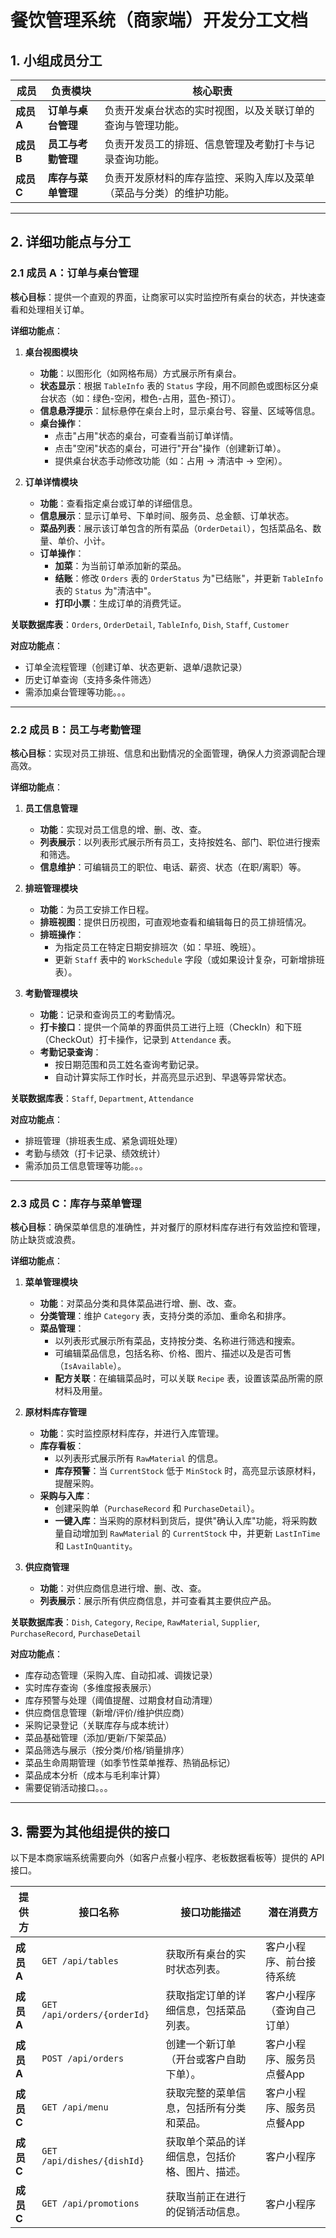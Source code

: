 # 餐饮管理系统（商家端）开发分工文档

## 1. 小组成员分工

| 成员 | 负责模块 | 核心职责 |
|------|----------|----------|
| **成员 A** | **订单与桌台管理** | 负责开发桌台状态的实时视图，以及关联订单的查询与管理功能。 |
| **成员 B** | **员工与考勤管理** | 负责开发员工的排班、信息管理及考勤打卡与记录查询功能。 |
| **成员 C** | **库存与菜单管理** | 负责开发原材料的库存监控、采购入库以及菜单（菜品与分类）的维护功能。 |

---

## 2. 详细功能点与分工

### 2.1 成员 A：订单与桌台管理

**核心目标**：提供一个直观的界面，让商家可以实时监控所有桌台的状态，并快速查看和处理相关订单。

**详细功能点**：

1. **桌台视图模块**
   * **功能**：以图形化（如网格布局）方式展示所有桌台。
   * **状态显示**：根据 `TableInfo` 表的 `Status` 字段，用不同颜色或图标区分桌台状态（如：绿色-空闲，橙色-占用，蓝色-预订）。
   * **信息悬浮提示**：鼠标悬停在桌台上时，显示桌台号、容量、区域等信息。
   * **桌台操作**：
     * 点击"占用"状态的桌台，可查看当前订单详情。
     * 点击"空闲"状态的桌台，可进行"开台"操作（创建新订单）。
     * 提供桌台状态手动修改功能（如：占用 -> 清洁中 -> 空闲）。

2. **订单详情模块**
   * **功能**：查看指定桌台或订单的详细信息。
   * **信息展示**：显示订单号、下单时间、服务员、总金额、订单状态。
   * **菜品列表**：展示该订单包含的所有菜品（`OrderDetail`），包括菜品名、数量、单价、小计。
   * **订单操作**：
     * **加菜**：为当前订单添加新的菜品。
     * **结账**：修改 `Orders` 表的 `OrderStatus` 为"已结账"，并更新 `TableInfo` 表的 `Status` 为"清洁中"。
     * **打印小票**：生成订单的消费凭证。

**关联数据库表**：`Orders`, `OrderDetail`, `TableInfo`, `Dish`, `Staff`, `Customer`

**对应功能点**：

* 订单全流程管理（创建订单、状态更新、退单/退款记录）
* 历史订单查询（支持多条件筛选）
* 需添加桌台管理等功能。。。

---

### 2.2 成员 B：员工与考勤管理

**核心目标**：实现对员工排班、信息和出勤情况的全面管理，确保人力资源调配合理高效。

**详细功能点**：

1. **员工信息管理**
   * **功能**：实现对员工信息的增、删、改、查。
   * **列表展示**：以列表形式展示所有员工，支持按姓名、部门、职位进行搜索和筛选。
   * **信息维护**：可编辑员工的职位、电话、薪资、状态（在职/离职）等。

2. **排班管理模块**
   * **功能**：为员工安排工作日程。
   * **排班视图**：提供日历视图，可直观地查看和编辑每日的员工排班情况。
   * **排班操作**：
     * 为指定员工在特定日期安排班次（如：早班、晚班）。
     * 更新 `Staff` 表中的 `WorkSchedule` 字段（或如果设计复杂，可新增排班表）。

3. **考勤管理模块**
   * **功能**：记录和查询员工的考勤情况。
   * **打卡接口**：提供一个简单的界面供员工进行上班（CheckIn）和下班（CheckOut）打卡操作，记录到 `Attendance` 表。
   * **考勤记录查询**：
     * 按日期范围和员工姓名查询考勤记录。
     * 自动计算实际工作时长，并高亮显示迟到、早退等异常状态。

**关联数据库表**：`Staff`, `Department`, `Attendance`

**对应功能点**：

* 排班管理（排班表生成、紧急调班处理）
* 考勤与绩效（打卡记录、绩效统计）
* 需添加员工信息管理等功能。。。

---

### 2.3 成员 C：库存与菜单管理

**核心目标**：确保菜单信息的准确性，并对餐厅的原材料库存进行有效监控和管理，防止缺货或浪费。

**详细功能点**：

1. **菜单管理模块**
   * **功能**：对菜品分类和具体菜品进行增、删、改、查。
   * **分类管理**：维护 `Category` 表，支持分类的添加、重命名和排序。
   * **菜品管理**：
     * 以列表形式展示所有菜品，支持按分类、名称进行筛选和搜索。
     * 可编辑菜品信息，包括名称、价格、图片、描述以及是否可售（`IsAvailable`）。
     * **配方关联**：在编辑菜品时，可以关联 `Recipe` 表，设置该菜品所需的原材料及用量。

2. **原材料库存管理**
   * **功能**：实时监控原材料库存，并进行入库管理。
   * **库存看板**：
     * 以列表形式展示所有 `RawMaterial` 的信息。
     * **库存预警**：当 `CurrentStock` 低于 `MinStock` 时，高亮显示该原材料，提醒采购。
   * **采购与入库**：
     * 创建采购单（`PurchaseRecord` 和 `PurchaseDetail`）。
     * **一键入库**：当采购的原材料到货后，提供"确认入库"功能，将采购数量自动增加到 `RawMaterial` 的 `CurrentStock` 中，并更新 `LastInTime` 和 `LastInQuantity`。

3. **供应商管理**
   * **功能**：对供应商信息进行增、删、改、查。
   * **列表展示**：展示所有供应商信息，并可查看其主要供应产品。

**关联数据库表**：`Dish`, `Category`, `Recipe`, `RawMaterial`, `Supplier`, `PurchaseRecord`, `PurchaseDetail`

**对应功能点**：

* 库存动态管理（采购入库、自动扣减、调拨记录）
* 实时库存查询（多维度报表展示）
* 库存预警与处理（阈值提醒、过期食材自动清理）
* 供应商信息管理（新增/评价/维护供应商）
* 采购记录登记（关联库存与成本统计）
* 菜品基础管理（添加/更新/下架菜品）
* 菜品筛选与展示（按分类/价格/销量排序）
* 菜品生命周期管理（如季节性菜单推荐、热销品标记）
* 菜品成本分析（成本与毛利率计算）
* 需要促销活动接口。。。

---

## 3. 需要为其他组提供的接口

以下是本商家端系统需要向外（如客户点餐小程序、老板数据看板等）提供的 API 接口。

| 提供方 | 接口名称 | 接口功能描述 | 潜在消费方 |
|--------|----------|-------------|-----------|
| **成员 A** | `GET /api/tables` | 获取所有桌台的实时状态列表。 | 客户小程序、前台接待系统 |
| **成员 A** | `GET /api/orders/{orderId}` | 获取指定订单的详细信息，包括菜品列表。 | 客户小程序（查询自己订单） |
| **成员 A** | `POST /api/orders` | 创建一个新订单（开台或客户自助下单）。 | 客户小程序、服务员点餐App |
| **成员 C** | `GET /api/menu` | 获取完整的菜单信息，包括所有分类和菜品。 | 客户小程序、服务员点餐App |
| **成员 C** | `GET /api/dishes/{dishId}` | 获取单个菜品的详细信息，包括价格、图片、描述。 | 客户小程序 |
| **成员 C** | `GET /api/promotions` | 获取当前正在进行的促销活动信息。 | 客户小程序 |
